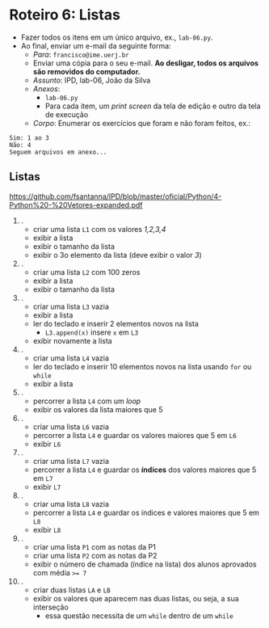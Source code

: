 <meta http-equiv="Content-Type" content="text/html; charset=UTF-8"/></p>        

Roteiro 6: Listas
=================

- Fazer todos os itens em um único arquivo, ex., `lab-06.py`.
- Ao final, enviar um e-mail da seguinte forma:
    - *Para*: `francisco@ime.uerj.br`
    - Enviar uma cópia para o seu e-mail.
      **Ao desligar, todos os arquivos são removidos do computador.**
    - *Assunto*: IPD, lab-06, João da Silva
    - *Anexos*:
        - `lab-06.py`
        - Para cada item, um *print screen* da tela de edição e outro da tela de execução
    - *Corpo*: Enumerar os exercícios que foram e não foram feitos, ex.:

```
Sim: 1 ao 3
Não: 4
Seguem arquivos em anexo...
```

Listas
------

<https://github.com/fsantanna/IPD/blob/master/oficial/Python/4-Python%20-%20Vetores-expanded.pdf>

1. .
    - criar uma lista `L1` com os valores *1,2,3,4*
    - exibir a lista
    - exibir o tamanho da lista
    - exibir o 3o elemento da lista (deve exibir o valor *3*)
2. .
    - criar uma lista `L2` com 100 zeros
    - exibir a lista
    - exibir o tamanho da lista
3. .
    - criar uma lista `L3` vazia
    - exibir a lista
    - ler do teclado e inserir 2 elementos novos na lista
        - `L3.append(x)` insere `x` em `L3`
    - exibir novamente a lista
4. .
    - criar uma lista `L4` vazia
    - ler do teclado e inserir 10 elementos novos na lista usando `for` ou `while`
    - exibir a lista
5. .
    - percorrer a lista `L4` com um *loop*
    - exibir os valores da lista maiores que 5
6. .
    - criar uma lista `L6` vazia
    - percorrer a lista `L4` e guardar os valores maiores que 5 em `L6`
    - exibir `L6`
7. .
    - criar uma lista `L7` vazia
    - percorrer a lista `L4` e guardar os **índices** dos valores maiores que 5
      em `L7`
    - exibir `L7`
8. .
    - criar uma lista `L8` vazia
    - percorrer a lista `L4` e guardar os índices e valores maiores que 5 em `L8`
    - exibir `L8`
9. .
    - criar uma lista `P1` com as notas da P1
    - criar uma lista `P2` com as notas da P2
    - exibir o número de chamada (índice na lista) dos alunos aprovados com média `>= 7`
10. .
    - criar duas listas `LA` e `LB`
    - exibir os valores que aparecem nas duas listas, ou seja, a sua interseção
        - essa questão necessita de um `while` dentro de um `while`
